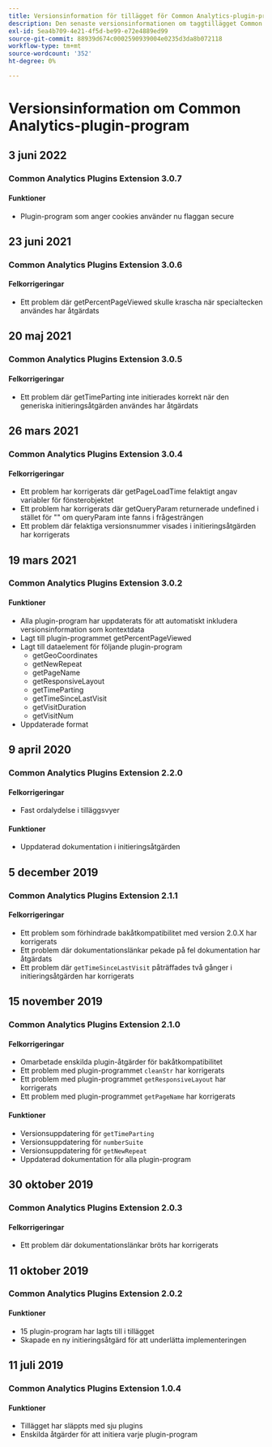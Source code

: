 ```yaml
---
title: Versionsinformation för tillägget för Common Analytics-plugin-program
description: Den senaste versionsinformationen om taggtillägget Common Analytics Plugins i Adobe Experience Platform.
exl-id: 5ea4b709-4e21-4f5d-be99-e72e4889ed99
source-git-commit: 88939d674c0002590939004e0235d3da8b072118
workflow-type: tm+mt
source-wordcount: '352'
ht-degree: 0%

---
```


# Versionsinformation om Common Analytics-plugin-program

## 3 juni 2022

### Common Analytics Plugins Extension 3.0.7

#### Funktioner

* Plugin-program som anger cookies använder nu flaggan secure

## 23 juni 2021

### Common Analytics Plugins Extension 3.0.6

#### Felkorrigeringar

* Ett problem där getPercentPageViewed skulle krascha när specialtecken användes har åtgärdats

## 20 maj 2021

### Common Analytics Plugins Extension 3.0.5

#### Felkorrigeringar

* Ett problem där getTimeParting inte initierades korrekt när den generiska initieringsåtgärden användes har åtgärdats

## 26 mars 2021

### Common Analytics Plugins Extension 3.0.4

#### Felkorrigeringar

* Ett problem har korrigerats där getPageLoadTime felaktigt angav variabler för fönsterobjektet
* Ett problem har korrigerats där getQueryParam returnerade undefined i stället för &quot;&quot; om queryParam inte fanns i frågesträngen
* Ett problem där felaktiga versionsnummer visades i initieringsåtgärden har korrigerats

## 19 mars 2021

### Common Analytics Plugins Extension 3.0.2

#### Funktioner

* Alla plugin-program har uppdaterats för att automatiskt inkludera versionsinformation som kontextdata
* Lagt till plugin-programmet getPercentPageViewed
* Lagt till dataelement för följande plugin-program
   * getGeoCoordinates
   * getNewRepeat
   * getPageName
   * getResponsiveLayout
   * getTimeParting
   * getTimeSinceLastVisit
   * getVisitDuration
   * getVisitNum
* Uppdaterade format

## 9 april 2020

### Common Analytics Plugins Extension 2.2.0

#### Felkorrigeringar

* Fast ordalydelse i tilläggsvyer

#### Funktioner

* Uppdaterad dokumentation i initieringsåtgärden

## 5 december 2019

### Common Analytics Plugins Extension 2.1.1

#### Felkorrigeringar

* Ett problem som förhindrade bakåtkompatibilitet med version 2.0.X har korrigerats
* Ett problem där dokumentationslänkar pekade på fel dokumentation har åtgärdats
* Ett problem där `getTimeSinceLastVisit` påträffades två gånger i initieringsåtgärden har korrigerats

## 15 november 2019

### Common Analytics Plugins Extension 2.1.0

#### Felkorrigeringar

* Omarbetade enskilda plugin-åtgärder för bakåtkompatibilitet
* Ett problem med plugin-programmet `cleanStr` har korrigerats
* Ett problem med plugin-programmet `getResponsiveLayout` har korrigerats
* Ett problem med plugin-programmet `getPageName` har korrigerats

#### Funktioner

* Versionsuppdatering för `getTimeParting`
* Versionsuppdatering för `numberSuite`
* Versionsuppdatering för `getNewRepeat`
* Uppdaterad dokumentation för alla plugin-program

## 30 oktober 2019

### Common Analytics Plugins Extension 2.0.3

#### Felkorrigeringar

* Ett problem där dokumentationslänkar bröts har korrigerats

## 11 oktober 2019

### Common Analytics Plugins Extension 2.0.2

#### Funktioner

* 15 plugin-program har lagts till i tillägget
* Skapade en ny initieringsåtgärd för att underlätta implementeringen

## 11 juli 2019

### Common Analytics Plugins Extension 1.0.4

#### Funktioner

* Tillägget har släppts med sju plugins
* Enskilda åtgärder för att initiera varje plugin-program
